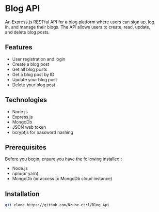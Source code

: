 # Blog API

An Express.js RESTful API for a blog platform where users can sign up, log in, and manage their blogs. The API allows users to create, read, update, and delete blog posts.

## Features
- User registration and login
- Create a blog post
- Get all blog posts
- Get a blog post by ID
- Update your blog post
- Delete your blog post

## Technologies
- Node.js
- Express.js
- MongoDb
- JSON web token
- bcryptjs for password hashing

## Prerequisites
Before you begin, ensure you have the following installed :
- Node.js
- npm(or yarn)
- MongoDb (or access to MongoDb cloud instance)

## Installation
```bash
git clone https://github.com/Nzube-ctrl/Blog_Api
